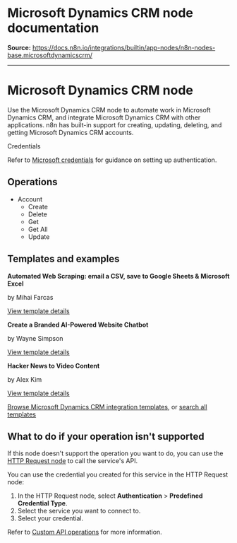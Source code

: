 # Microsoft Dynamics CRM node documentation

**Source:** https://docs.n8n.io/integrations/builtin/app-nodes/n8n-nodes-base.microsoftdynamicscrm/

---

# Microsoft Dynamics CRM node

Use the Microsoft Dynamics CRM node to automate work in Microsoft Dynamics CRM, and integrate Microsoft Dynamics CRM with other applications. n8n has built-in support for creating, updating, deleting, and getting Microsoft Dynamics CRM accounts.

Credentials

Refer to [Microsoft credentials](../../credentials/microsoft/) for guidance on setting up authentication.

## Operations

- Account
  - Create
  - Delete
  - Get
  - Get All
  - Update

## Templates and examples

**Automated Web Scraping: email a CSV, save to Google Sheets & Microsoft Excel**

by Mihai Farcas

[View template details](https://n8n.io/workflows/2275-automated-web-scraping-email-a-csv-save-to-google-sheets-and-microsoft-excel/)

**Create a Branded AI-Powered Website Chatbot**

by Wayne Simpson

[View template details](https://n8n.io/workflows/2786-create-a-branded-ai-powered-website-chatbot/)

**Hacker News to Video Content**

by Alex Kim

[View template details](https://n8n.io/workflows/2557-hacker-news-to-video-content/)

[Browse Microsoft Dynamics CRM integration templates](https://n8n.io/integrations/microsoft-dynamics-crm/), or [search all templates](https://n8n.io/workflows/)

## What to do if your operation isn't supported

If this node doesn't support the operation you want to do, you can use the [HTTP Request node](../../core-nodes/n8n-nodes-base.httprequest/) to call the service's API.

You can use the credential you created for this service in the HTTP Request node:

1. In the HTTP Request node, select **Authentication** > **Predefined Credential Type**.
2. Select the service you want to connect to.
3. Select your credential.

Refer to [Custom API operations](../../../custom-operations/) for more information.
